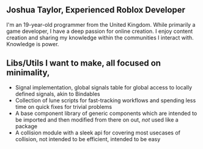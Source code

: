 ## Joshua Taylor, Experienced Roblox Developer
I'm an 19-year-old programmer from the United Kingdom. While primarily a game developer, I have a deep passion for online creation. I enjoy content creation and sharing my knowledge within the communities I interact with.
Knowledge is power.

## Libs/Utils I want to make, all focused on minimality,
- Signal implementation, global signals table for global access to locally defined signals, akin to Bindables
- Collection of lune scripts for fast-tracking workflows and spending less time on quick fixes for trivial problems
- A base component library of generic components which are intended to be imported and then modified from there on out, *not* used like a package
- A collision module with a sleek api for covering most usecases of collision, not intended to be efficient, intended to be easy
